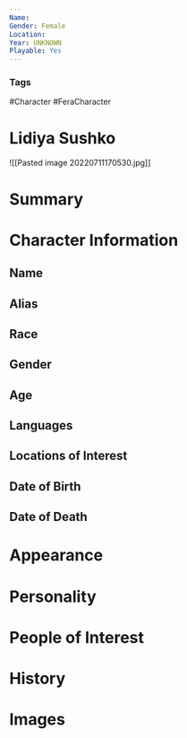 ```yaml
---
Name: 
Gender: Female
Location: 
Year: UNKNOWN
Playable: Yes
---
```


### Tags
#Character #FeraCharacter 

# Lidiya Sushko
![[Pasted image 20220711170530.jpg]]

# Summary


# Character Information

## Name

## Alias

## Race

## Gender

## Age

## Languages

## Locations of Interest

## Date of Birth

## Date of Death

# Appearance

# Personality

# People of Interest

# History

# Images
